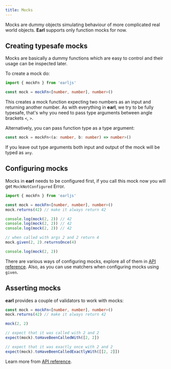 ```yaml
---
title: Mocks
---
```


Mocks are dummy objects simulating behaviour of more complicated real world
objects. **Earl** supports only function mocks for now.

## Creating typesafe mocks

Mocks are basically a dummy functions which are easy to control and their usage
can be inspected later.

To create a mock do:

```typescript
import { mockFn } from 'earljs'

const mock = mockFn<[number, number], number>()
```

This creates a mock function expecting two numbers as an input and returning
another number. As with everything in **earl**, we try to be fully typesafe,
that's why you need to pass type arguments between angle brackets `<`, `>`.

Alternatively, you can pass function type as a type argument:

```typescript
const mock = mockFn<(a: number, b: number) => number>()
```

If you leave out type arguments both input and output of the mock will be typed
as `any`.

## Configuring mocks

Mocks in **earl** needs to be configured first, if you call this mock now you
will get `MockNotConfigured` Error.

```typescript
import { mockFn } from 'earljs'

const mock = mockFn<[number, number], number>()
mock.returns(42) // make it always return 42

console.log(mock(2, 2)) // 42
console.log(mock(2, 2)) // 42
console.log(mock(2, 2)) // 42

// when called with args 2 and 2 return 4
mock.given(2, 2).returnsOnce(4)

console.log(mock(2, 2))
```

There are various ways of configuring mocks, explore all of them in
[API reference](api/api-reference#mocks). Also, as you can use matchers when
configuring mocks using `given`.

## Asserting mocks

**earl** provides a couple of validators to work with mocks:

```typescript
const mock = mockFn<[number, number], number>()
mock.returns(42) // make it always return 42

mock(2, 2)

// expect that it was called with 2 and 2
expect(mock).toHaveBeenCalledWith([2, 2])

// expect that it was exactly once with 2 and 2
expect(mock).toHaveBeenCalledExactlyWith([[2, 2]])
```

Learn more from [API reference](api/api-reference#mocks).
